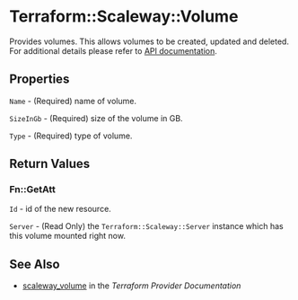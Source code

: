 # Terraform::Scaleway::Volume

Provides volumes. This allows volumes to be created, updated and deleted.
For additional details please refer to [API documentation](https://developer.scaleway.com/#volumes).

## Properties

`Name` - (Required) name of volume.

`SizeInGb` - (Required) size of the volume in GB.

`Type` - (Required) type of volume.


## Return Values

### Fn::GetAtt

`Id` - id of the new resource.

`Server` - (Read Only) the `Terraform::Scaleway::Server` instance which has this volume mounted right now.

## See Also

* [scaleway_volume](https://www.terraform.io/docs/providers/scaleway/r/volume.html) in the _Terraform Provider Documentation_